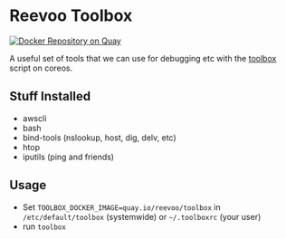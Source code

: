 # Reevoo Toolbox

[![Docker Repository on Quay](https://quay.io/repository/reevoo/toolbox/status "Docker Repository on Quay")](https://quay.io/repository/reevoo/toolbox)

A useful set of tools that we can use for debugging etc with the [toolbox](https://github.com/coreos/toolbox) script on coreos.

## Stuff Installed

* awscli
* bash
* bind-tools (nslookup, host, dig, delv, etc)
* htop
* iputils (ping and friends)

## Usage

* Set `TOOLBOX_DOCKER_IMAGE=quay.io/reevoo/toolbox` in `/etc/default/toolbox` (systemwide) or `~/.toolboxrc` (your user)
* run `toolbox`
